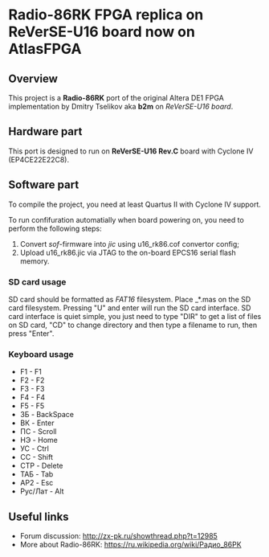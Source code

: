 # Radio-86RK FPGA replica on ReVerSE-U16 board now on AtlasFPGA

## Overview

This project is a **Radio-86RK** port of the original Altera DE1 FPGA implementation by Dmitry Tselikov aka **b2m** on *ReVerSE-U16 board*.

## Hardware part

This port is designed to run on **ReVerSE-U16 Rev.C** board with Cyclone IV (EP4CE22E22C8).

## Software part

To compile the project, you need at least Quartus II with Cyclone IV support.

To run confifuration automatially when board powering on, you need to perform the following steps:

1. Convert *sof*-firmware into *jic* using u16_rk86.cof convertor config;
2. Upload u16_rk86.jic via JTAG to the on-board EPCS16 serial flash memory.

### SD card usage

SD card should be formatted as _FAT16_ filesystem. Place _*.mas on the SD card filesystem.
Pressing "U" and enter will run the SD card interface.
SD card interface is quiet simple, you just need to type "DIR" to get a list of files on SD card, "CD" to change directory and 
then type a filename to run, then press "Enter".

### Keyboard usage

* F1 - F1
* F2 - F2
* F3 - F3
* F4 - F4
* F5 - F5
* ЗБ - BackSpace
* ВК - Enter
* ПС - Scroll
* НЭ - Home
* УС - Ctrl
* CC - Shift
* СТР - Delete
* ТАБ - Tab
* АР2 - Esc
* Рус/Лат - Alt

## Useful links

* Forum discussion: http://zx-pk.ru/showthread.php?t=12985 
* More about Radio-86RK: https://ru.wikipedia.org/wiki/Радио_86РК
